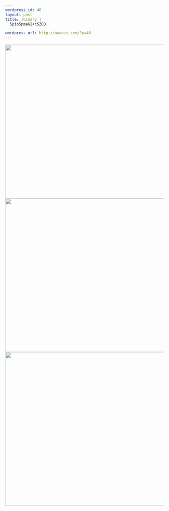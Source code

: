 ```yaml
--- 
wordpress_id: 48
layout: post
title: !binary |
  5pio5pma6I+c5ZOB

wordpress_url: http://maweis.com/?p=48
---
```

<img src="http://maweis.com/m/1365.jpg" style="width: 668px; height: 487px" height="487" width="668" />

<img src="http://maweis.com/m/1366.jpg" style="width: 668px; height: 487px" height="487" width="668" />

<img src="http://maweis.com/m/1367.jpg" style="width: 668px; height: 487px" height="487" width="668" />

